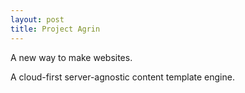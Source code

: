 ```yaml
---
layout: post
title: Project Agrin
---
```


A new way to make websites.

<!-- more -->

A cloud-first server-agnostic content template engine.
